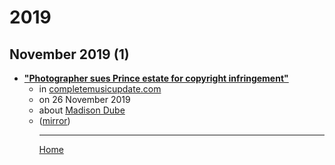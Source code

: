 # 2019

## November 2019 (1)

 - [**"Photographer sues Prince estate for copyright infringement"**](https://completemusicupdate.com/article/photographer-sues-prince-estate-for-copyright-infringement/)<ul><li>in [completemusicupdate.com](https://completemusicupdate.com/)</li><li>on 26 November 2019</li><li>about [Madison Dube](../../topics/madison-dube/index.md)</li><li>([mirror](https://web.archive.org/web/*/https://completemusicupdate.com/article/photographer-sues-prince-estate-for-copyright-infringement/))</li><ul>

----

[Home](../index.md)
